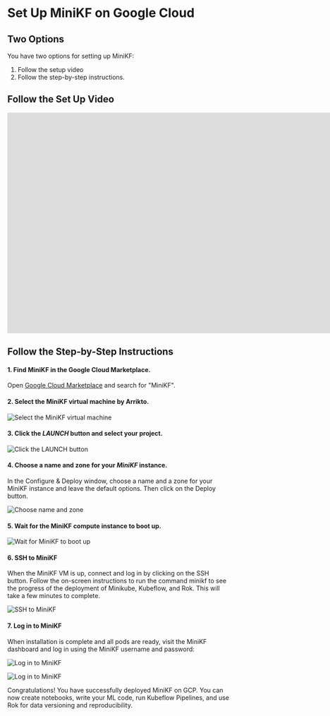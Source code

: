 # Set Up MiniKF on Google Cloud

## Two Options

You have two options for setting up MiniKF:

1. Follow the setup video
2. Follow the step-by-step instructions.

## Follow the Set Up Video

<iframe width="1704" height="500" src="https://www.youtube.com/embed/porxGAcWnq8" title="YouTube video player" frameborder="0" allow="accelerometer; autoplay; clipboard-write; encrypted-media; gyroscope; picture-in-picture" allowfullscreen></iframe>

## Follow the Step-by-Step Instructions

#### 1. Find MiniKF in the Google Cloud Marketplace.

Open [Google Cloud Marketplace](https://console.cloud.google.com/marketplace) and search for "MiniKF".

#### 2. Select the MiniKF virtual machine by Arrikto.

![Select the MiniKF virtual machine](images/select-minikf-virtual-machine.png)

#### 3. Click the *LAUNCH* button and select your project.

![Click the LAUNCH button](images/click-virtual-machine-launch-button.png)

#### 4. Choose a name and zone for your *MiniKF* instance.

In the Configure & Deploy window, choose a name and a zone for your MiniKF instance and leave the default options. Then click on the Deploy button.

![Choose name and zone](images/choose-name-and-zone.png)

#### 5. Wait for the MiniKF compute instance to boot up.

![Wait for MiniKF to boot up](images/wait-for-minikf-to-boot.png)

#### 6. SSH to MiniKF

When the MiniKF VM is up, connect and log in by clicking on the SSH button. Follow the on-screen instructions to run the command minikf to see the progress of the deployment of Minikube, Kubeflow, and Rok. This will take a few minutes to complete.

![SSH to MiniKF](images/ssh-to-minikf.png)

#### 7. Log in to MiniKF

When installation is complete and all pods are ready, visit the MiniKF dashboard and log in using the MiniKF username and password:

![Log in to MiniKF](images/find-username-and-password.png)

![Log in to MiniKF](images/log-in-to-minikf.png)

Congratulations! You have successfully deployed MiniKF on GCP. You can now create notebooks, write your ML code, run Kubeflow Pipelines, and use Rok for data versioning and reproducibility.